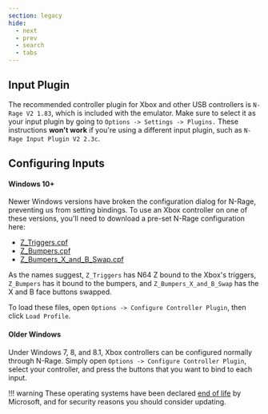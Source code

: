 ```yaml
---
section: legacy
hide:
  - next
  - prev
  - search
  - tabs
---
```


## Input Plugin

The recommended controller plugin for Xbox and other USB controllers is `N-Rage V2 1.83`, which is included with the emulator. Make sure to select it as your input plugin by going to `Options -> Settings -> Plugins.` These instructions **won't work** if you're using a different input plugin, such as `N-Rage Input Plugin V2 2.3c`.

## Configuring Inputs

#### Windows 10+

Newer Windows versions have broken the configuration dialog for N-Rage, preventing us from setting bindings. To use an Xbox controller on one of these versions, you'll need to download a pre-set N-Rage configuration here:

* [Z_Triggers.cpf](/assets/files/Z_Triggers.cpf)
* [Z_Bumpers.cpf](/assets/files/Z_Bumpers.cpf)
* [Z_Bumpers_X_and_B_Swap.cpf](/assets/files/Z_Bumpers_X_and_B_Swap.cpf)

As the names suggest, `Z_Triggers` has N64 Z bound to the Xbox's triggers, `Z_Bumpers` has it bound to the bumpers, and `Z_Bumpers_X_and_B_Swap` has the X and B face buttons swapped.

To load these files, open `Options -> Configure Controller Plugin`, then click `Load Profile`.

<!--
  TODO: this might actually be wrong
  Windows 8 and 8.1 might suffer from this bug
-->
#### Older Windows

Under Windows 7, 8, and 8.1, Xbox controllers can be configured normally through N-Rage. Simply open `Options -> Configure Controller Plugin`, select your controller, and press the buttons that you want to bind to each input.

!!! warning
    These operating systems have been declared [end of life](https://www.microsoft.com/en-us/windows/end-of-support) by Microsoft, and for security reasons you should consider updating.
